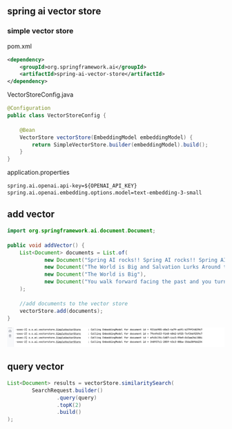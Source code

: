 ## spring ai vector store

### simple vector store
pom.xml
```xml
<dependency>
    <groupId>org.springframework.ai</groupId>
    <artifactId>spring-ai-vector-store</artifactId>
</dependency>
```

VectorStoreConfig.java
```java
@Configuration
public class VectorStoreConfig {

    @Bean
    VectorStore vectorStore(EmbeddingModel embeddingModel) {
        return SimpleVectorStore.builder(embeddingModel).build();
    }
}
```

application.properties
```properties
spring.ai.openai.api-key=${OPENAI_API_KEY}
spring.ai.openai.embedding.options.model=text-embedding-3-small
```


## add vector
```java
import org.springframework.ai.document.Document;

public void addVector() {
    List<Document> documents = List.of(
            new Document("Spring AI rocks!! Spring AI rocks!! Spring AI rocks!! Spring AI rocks!! Spring AI rocks!!", Map.of("meta1", "meta1")),
            new Document("The World is Big and Salvation Lurks Around the Corner"),
            new Document("The World is Big"),
            new Document("You walk forward facing the past and you turn back toward the future.", Map.of("meta2", "meta2"))
    );

    //add documents to the vector store
    vectorStore.add(documents);
}
```
![](src/main/resources/static/add_vector.png)

## query vector
```java
List<Document> results = vectorStore.similaritySearch(
        SearchRequest.builder()
                .query(query)
                .topK(2)
                .build()
);
```